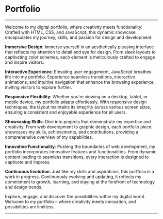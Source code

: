 # Portfolio

---

Welcome to my digital portfolio, where creativity meets functionality! Crafted with HTML, CSS, and JavaScript, this dynamic showcase encapsulates my journey, skills, and passion for design and development.

**Immersive Design**: Immerse yourself in an aesthetically pleasing interface that reflects my attention to detail and eye for design. From sleek layouts to captivating color schemes, each element is meticulously crafted to engage and inspire visitors.

**Interactive Experience**: Elevating user engagement, JavaScript breathes life into my portfolio. Experience seamless transitions, interactive animations, and intuitive navigation that enhance the browsing experience, inviting visitors to explore further.

**Responsive Flexibility**: Whether you're viewing on a desktop, tablet, or mobile device, my portfolio adapts effortlessly. With responsive design techniques, the layout maintains its integrity across various screen sizes, ensuring a consistent and enjoyable experience for all users.

**Showcasing Skills**: Dive into projects that demonstrate my expertise and creativity. From web development to graphic design, each portfolio piece showcases my skills, achievements, and contributions, providing a comprehensive overview of my capabilities.

**Innovative Functionality**: Pushing the boundaries of web development, my portfolio incorporates innovative features and functionalities. From dynamic content loading to seamless transitions, every interaction is designed to captivate and impress.

**Continuous Evolution**: Just like my skills and aspirations, this portfolio is a work in progress. Continuously evolving and updating, it reflects my commitment to growth, learning, and staying at the forefront of technology and design trends.

Explore, engage, and discover the possibilities within my digital world. Welcome to my portfolio – where creativity meets innovation, and possibilities are limitless.

--- 
